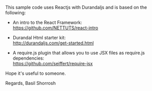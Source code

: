 This sample code uses Reactjs with Durandaljs and is based on the following:

- An intro to the React Framework:<br/>
https://github.com/NETTUTS/react-intro

- Durandal Html starter kit:<br/>
http://durandaljs.com/get-started.html

- A require.js plugin that allows you to use JSX files as require.js dependencies:<br/>
https://github.com/seiffert/require-jsx


Hope it's useful to someone.


Regards, Basil Shorrosh

